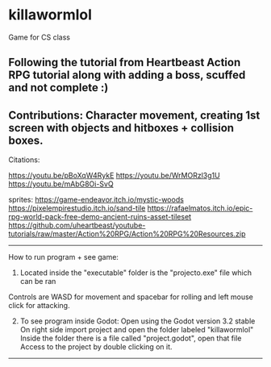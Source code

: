 # killawormlol
Game for CS class 

Following the tutorial from Heartbeast Action RPG tutorial along with adding a boss, scuffed 
and not complete :)
------------------------------------------------------------------------------------------
Contributions: Character movement, creating 1st screen with objects and 
hitboxes + collision boxes.
------------------------------------------------------------------------------------------
Citations:

https://youtu.be/pBoXqW4RykE
https://youtu.be/WrMORzl3g1U
https://youtu.be/mAbG8Oi-SvQ

sprites:
https://game-endeavor.itch.io/mystic-woods
https://pixelempirestudio.itch.io/sand-tile
https://rafaelmatos.itch.io/epic-rpg-world-pack-free-demo-ancient-ruins-asset-tileset
https://github.com/uheartbeast/youtube-tutorials/raw/master/Action%20RPG/Action%20RPG%20Resources.zip

------------------------------------------------------------------------------------------

How to run program + see game: 

1. Located inside the "executable" folder is the "projecto.exe" file which can be ran

Controls are WASD for movement and spacebar for rolling and left mouse click for attacking.

2. To see program inside Godot:
Open using the Godot version 3.2 stable
On right side import project and open the folder labeled "killawormlol"
Inside the folder there is a file called "project.godot", open that file
Access to the project by double clicking on it.

------------------------------------------------------------------------------------------
